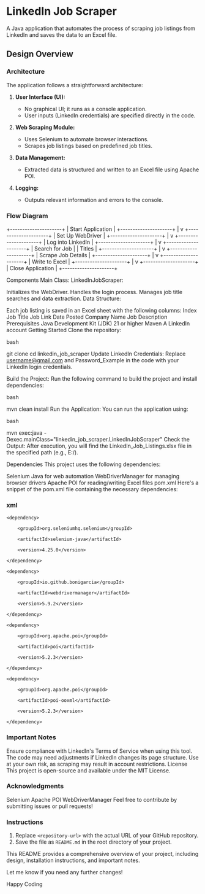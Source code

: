# LinkedIn Job Scraper

A Java application that automates the process of scraping job listings from LinkedIn and saves the data to an Excel file.

## Design Overview

### Architecture

The application follows a straightforward architecture:

1. **User Interface (UI):**
   - No graphical UI; it runs as a console application.
   - User inputs (LinkedIn credentials) are specified directly in the code.

2. **Web Scraping Module:**
   - Uses Selenium to automate browser interactions.
   - Scrapes job listings based on predefined job titles.

3. **Data Management:**
   - Extracted data is structured and written to an Excel file using Apache POI.

4. **Logging:**
   - Outputs relevant information and errors to the console.


### Flow Diagram
+---------------------+
| Start Application   |
+---------------------+
          |
          v
+---------------------+
| Set Up WebDriver    |
+---------------------+
          |
          v
+---------------------+
| Log into LinkedIn   |
+---------------------+
          |
          v
+---------------------+
| Search for Job      |
| Titles              |
+---------------------+
          |
          v
+---------------------+
| Scrape Job Details  |
+---------------------+
          |
          v
+---------------------+
| Write to Excel      |
+---------------------+
          |
          v
+---------------------+
| Close Application    |
+---------------------+







Components
Main Class: LinkedInJobScraper:

Initializes the WebDriver.
Handles the login process.
Manages job title searches and data extraction.
Data Structure:

Each job listing is saved in an Excel sheet with the following columns:
Index
Job Title
Job Link
Date Posted
Company Name
Job Description
Prerequisites
Java Development Kit (JDK) 21 or higher
Maven
A LinkedIn account
Getting Started
Clone the repository:

bash

git clone <repository-url>
cd linkedin_job_scraper
Update LinkedIn Credentials: Replace username@gmail.com and Password_Example in the code with your LinkedIn login credentials.

Build the Project: Run the following command to build the project and install dependencies:

bash

mvn clean install
Run the Application: You can run the application using:

bash

mvn exec:java -Dexec.mainClass="linkedin_job_scraper.LinkedInJobScraper"
Check the Output: After execution, you will find the LinkedIn_Job_Listings.xlsx file in the specified path (e.g., E:/).

Dependencies
This project uses the following dependencies:

Selenium Java for web automation
WebDriverManager for managing browser drivers
Apache POI for reading/writing Excel files
pom.xml
Here's a snippet of the pom.xml file containing the necessary dependencies:

### xml

<dependencies>
   
    <dependency>
    
        <groupId>org.seleniumhq.selenium</groupId>
        
        <artifactId>selenium-java</artifactId>
        
        <version>4.25.0</version>
        
    </dependency>
    
    <dependency>
    
        <groupId>io.github.bonigarcia</groupId>
        
        <artifactId>webdrivermanager</artifactId>
        
        <version>5.9.2</version>
        
    </dependency>
    
    <dependency>
    
        <groupId>org.apache.poi</groupId>
        
        <artifactId>poi</artifactId>
        
        <version>5.2.3</version>
        
    </dependency>
    
    <dependency>
    
        <groupId>org.apache.poi</groupId>
        
        <artifactId>poi-ooxml</artifactId>
        
        <version>5.2.3</version>
        
    </dependency>
    
</dependencies>

### Important Notes

Ensure compliance with LinkedIn's Terms of Service when using this tool.
The code may need adjustments if LinkedIn changes its page structure.
Use at your own risk, as scraping may result in account restrictions.
License
This project is open-source and available under the MIT License.

### Acknowledgments
Selenium
Apache POI
WebDriverManager
Feel free to contribute by submitting issues or pull requests!


### Instructions
1. Replace `<repository-url>` with the actual URL of your GitHub repository.
2. Save the file as `README.md` in the root directory of your project.

This README provides a comprehensive overview of your project, including design, installation instructions, and important notes.

Let me know if you need any further changes!

Happy Coding

